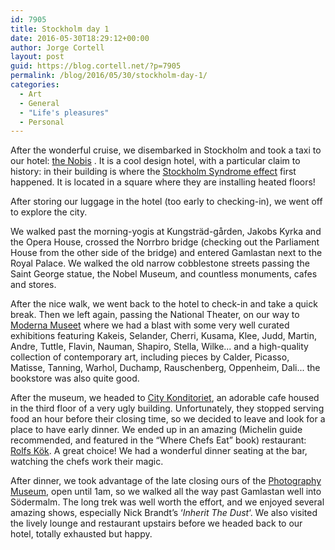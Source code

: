 ```yaml
---
id: 7905
title: Stockholm day 1
date: 2016-05-30T18:29:12+00:00
author: Jorge Cortell
layout: post
guid: https://blog.cortell.net/?p=7905
permalink: /blog/2016/05/30/stockholm-day-1/
categories:
  - Art
  - General
  - "Life's pleasures"
  - Personal
---
```

After the wonderful cruise, we disembarked in Stockholm and took a taxi to our hotel: [the Nobis](https://www.nobishotel.se/en/) . It is a cool design hotel, with a particular claim to history: in their building is where the [Stockholm Syndrome effect](https://en.wikipedia.org/wiki/Stockholm_syndrome) first happened. It is located in a square where they are installing heated floors!

After storing our luggage in the hotel (too early to checking-in), we went off to explore the city.

We walked past the morning-yogis at Kungsträd-gården, Jakobs Kyrka and the Opera House, crossed the Norrbro bridge (checking out the Parliament House from the other side of the bridge) and entered Gamlastan next to the Royal Palace. We walked the old narrow cobblestone streets passing the Saint George statue, the Nobel Museum, and countless monuments, cafes and stores.

After the nice walk, we went back to the hotel to check-in and take a quick break. Then we left again, passing the National Theater, on our way to [Moderna Museet](https://www.modernamuseet.se/stockholm/en/) where we had a blast with some very well curated exhibitions featuring Kakeis, Selander, Cherri, Kusama, Klee, Judd, Martin, Andre, Tuttle, Flavin, Nauman, Shapiro, Stella, Wilke... and a high-quality collection of contemporary art, including pieces by Calder, Picasso, Matisse, Tanning, Warhol, Duchamp, Rauschenberg, Oppenheim, Dali... the bookstore was also quite good.

After the museum, we headed to [City Konditoriet](https://www.citykonditoriet.com/), an adorable cafe housed in the third floor of a very ugly building. Unfortunately, they stopped serving food an hour before their closing time, so we decided to leave and look for a place to have early dinner. We ended up in an amazing (Michelin guide recommended, and featured in the “Where Chefs Eat” book) restaurant: [Rolfs Kök](https://www.rolfskok.se/?lang=en). A great choice! We had a wonderful dinner seating at the bar, watching the chefs work their magic.
  
After dinner, we took advantage of the late closing ours of the [Photography Museum](https://fotografiska.eu/en/), open until 1am, so we walked all the way past Gamlastan well into Södermalm. The long trek was well worth the effort, and we enjoyed several amazing shows, especially Nick Brandt’s ‘_Inherit The Dust_‘. We also visited the lively lounge and restaurant upstairs before we headed back to our hotel, totally exhausted but happy.